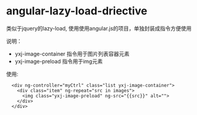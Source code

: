 # angular-lazy-load-driective

类似于jquery的lazy-load, 使用使用angular.js的项目，单独封装成指令方便使用


说明：

* yxj-image-container 指令用于图片列表容器元素
* yxj-image-preload 指令用于img元素


使用:

```
  <div ng-controller="myCtrl" class="list yxj-image-container">
    <div class="item" ng-repeat="src in images">
      <img class="yxj-image-preload" ng-src="{{src}}" alt="">
    </div>
  </div>

```
